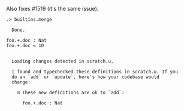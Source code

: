 Also fixes #1519 (it's the same issue).

```ucm
.> builtins.merge

  Done.

```
```unison
foo.+.doc : Nat
foo.+.doc = 10
```

```ucm

  Loading changes detected in scratch.u.

  I found and typechecked these definitions in scratch.u. If you
  do an `add` or `update`, here's how your codebase would
  change:
  
    ⍟ These new definitions are ok to `add`:
    
      foo.+.doc : Nat

```
